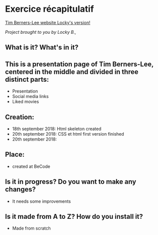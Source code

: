 # Exercice récapitulatif

[Tim Berners-Lee website Locky's version!](https://lockybounty.github.io/starting-web-development/)

_Project brought to you by Locky B.,_


## What is it? What's in it?

## This is a presentation page of Tim Berners-Lee, centered in the middle and divided in three distinct parts:
* Presentation
* Social media links
* Liked movies

## Creation:
* 18th september 2018: Html skeleton created
* 20th september 2018: CSS et html first version finished 
* 20th september 2018: 

## Place: 
* created at BeCode

## Is it in progress? Do you want to make any changes? 
* It needs some improvements


## Is it made from A to Z? How do you install it?
* Made from scratch



